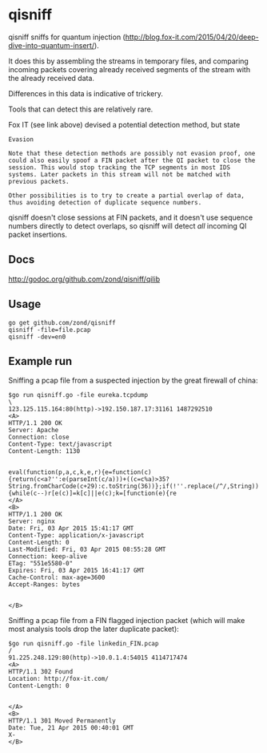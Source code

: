 # qisniff

qisniff sniffs for quantum injection (http://blog.fox-it.com/2015/04/20/deep-dive-into-quantum-insert/).

It does this by assembling the streams in temporary files, and comparing incoming packets covering already received
segments of the stream with the already received data.

Differences in this data is indicative of trickery.

Tools that can detect this are relatively rare.

Fox IT (see link above) devised a potential detection method, but state

```
Evasion

Note that these detection methods are possibly not evasion proof, one could also easily spoof a FIN packet after the QI packet to close the session. This would stop tracking the TCP segments in most IDS systems. Later packets in this stream will not be matched with previous packets.

Other possibilities is to try to create a partial overlap of data, thus avoiding detection of duplicate sequence numbers.
```

qisniff doesn't close sessions at FIN packets, and it doesn't use sequence numbers directly to detect overlaps, so qisniff will detect *all* incoming QI packet insertions.

## Docs

http://godoc.org/github.com/zond/qisniff/qilib

## Usage

```
go get github.com/zond/qisniff
qisniff -file=file.pcap
qisniff -dev=en0
```

## Example run

Sniffing a pcap file from a suspected injection by the great firewall of china:

```
$go run qisniff.go -file eureka.tcpdump 
\ 
123.125.115.164:80(http)->192.150.187.17:31161 1487292510
<A>
HTTP/1.1 200 OK
Server: Apache
Connection: close
Content-Type: text/javascript
Content-Length: 1130


eval(function(p,a,c,k,e,r){e=function(c){return(c<a?'':e(parseInt(c/a)))+((c=c%a)>35?String.fromCharCode(c+29):c.toString(36))};if(!''.replace(/^/,String)){while(c--)r[e(c)]=k[c]||e(c);k=[function(e){re
</A>
<B>
HTTP/1.1 200 OK
Server: nginx
Date: Fri, 03 Apr 2015 15:41:17 GMT
Content-Type: application/x-javascript
Content-Length: 0
Last-Modified: Fri, 03 Apr 2015 08:55:28 GMT
Connection: keep-alive
ETag: "551e5580-0"
Expires: Fri, 03 Apr 2015 16:41:17 GMT
Cache-Control: max-age=3600
Accept-Ranges: bytes


</B>
```

Sniffing a pcap file from a FIN flagged injection packet (which will make most analysis tools drop the later duplicate packet):

```
$go run qisniff.go -file linkedin_FIN.pcap 
/ 
91.225.248.129:80(http)->10.0.1.4:54015 4114717474
<A>
HTTP/1.1 302 Found
Location: http://fox-it.com/
Content-Length: 0


</A>
<B>
HTTP/1.1 301 Moved Permanently
Date: Tue, 21 Apr 2015 00:40:01 GMT
X-
</B>
```


